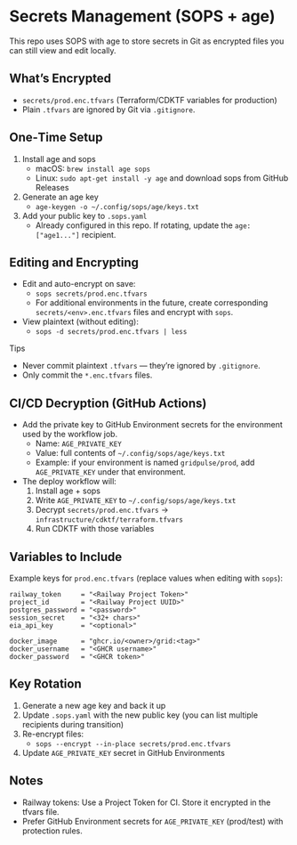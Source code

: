 # Secrets Management (SOPS + age)

This repo uses SOPS with age to store secrets in Git as encrypted files you can still view and edit locally.

## What’s Encrypted
- `secrets/prod.enc.tfvars` (Terraform/CDKTF variables for production)
- Plain `.tfvars` are ignored by Git via `.gitignore`.

## One‑Time Setup
1. Install age and sops
   - macOS: `brew install age sops`
   - Linux: `sudo apt-get install -y age` and download sops from GitHub Releases
2. Generate an age key
   - `age-keygen -o ~/.config/sops/age/keys.txt`
3. Add your public key to `.sops.yaml`
   - Already configured in this repo. If rotating, update the `age: ["age1..."]` recipient.

## Editing and Encrypting
- Edit and auto-encrypt on save:
  - `sops secrets/prod.enc.tfvars`
  - For additional environments in the future, create corresponding `secrets/<env>.enc.tfvars` files and encrypt with `sops`.
- View plaintext (without editing):
  - `sops -d secrets/prod.enc.tfvars | less`

Tips
- Never commit plaintext `.tfvars` — they’re ignored by `.gitignore`.
- Only commit the `*.enc.tfvars` files.

## CI/CD Decryption (GitHub Actions)
- Add the private key to GitHub Environment secrets for the environment used by the workflow job.
  - Name: `AGE_PRIVATE_KEY`
  - Value: full contents of `~/.config/sops/age/keys.txt`
  - Example: if your environment is named `gridpulse/prod`, add `AGE_PRIVATE_KEY` under that environment.
- The deploy workflow will:
  1. Install age + sops
  2. Write `AGE_PRIVATE_KEY` to `~/.config/sops/age/keys.txt`
  3. Decrypt `secrets/prod.enc.tfvars` → `infrastructure/cdktf/terraform.tfvars`
  4. Run CDKTF with those variables

## Variables to Include
Example keys for `prod.enc.tfvars` (replace values when editing with `sops`):
```
railway_token     = "<Railway Project Token>"
project_id        = "<Railway Project UUID>"
postgres_password = "<password>"
session_secret    = "<32+ chars>"
eia_api_key       = "<optional>"

docker_image      = "ghcr.io/<owner>/grid:<tag>"
docker_username   = "<GHCR username>"
docker_password   = "<GHCR token>"
```

## Key Rotation
1. Generate a new age key and back it up
2. Update `.sops.yaml` with the new public key (you can list multiple recipients during transition)
3. Re-encrypt files:
   - `sops --encrypt --in-place secrets/prod.enc.tfvars`
4. Update `AGE_PRIVATE_KEY` secret in GitHub Environments

## Notes
- Railway tokens: Use a Project Token for CI. Store it encrypted in the tfvars file.
- Prefer GitHub Environment secrets for `AGE_PRIVATE_KEY` (prod/test) with protection rules.
